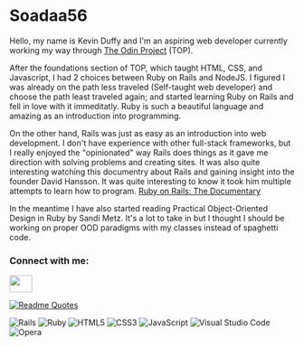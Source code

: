 # Soadaa56
Hello, my name is Kevin Duffy and I'm an aspiring web developer currently working my way through [The Odin Project](www.theodinproject.com) (TOP).

After the foundations section of TOP, which taught HTML, CSS, and Javascript, I had 2 choices between Ruby on Rails and NodeJS. I figured I was already on the path less traveled (Self-taught web developer) and choose the path least traveled again; and started learning Ruby on Rails and fell in love with it immeditatly. Ruby is such a beautiful language and amazing as an introduction into programming. 

On the other hand, Rails was just as easy as an introduction into web development. I don't have experience with other full-stack frameworks, but I really enjoyed the "opinionated" way Rails does things as it gave me direction with solving problems and creating sites. It was also quite interesting watching this documentry about Rails and gaining insight into the founder David Hansson. It was quite interesting to know it took him multiple attempts to learn how to program. 
[Ruby on Rails: The Documentary](https://www.youtube.com/watch?v=HDKUEXBF3B4)

In the meantime I have also started reading Practical Object-Oriented Design in Ruby by Sandi Metz. It's a lot to take in but I thought I should be working on proper OOD paradigms with my classes instead of spaghetti code.



<h3 align="left">Connect with me:</h3>
<p align="left">
<a href="https://twitter.com/Soadaa56" target="blank"><img align="center" src="https://cdn.jsdelivr.net/npm/simple-icons@3.0.1/icons/twitter.svg" alt="" height="30" width="40" /></a>
  
[![Readme Quotes](https://quotes-github-readme.vercel.app/api?type=horizontal&theme=algolia)](https://github.com/piyushsuthar/github-readme-quotes)


![Rails](https://img.shields.io/badge/rails-%23CC0000.svg?style=for-the-badge&logo=ruby-on-rails&logoColor=white)
![Ruby](https://img.shields.io/badge/ruby-%23CC342D.svg?style=for-the-badge&logo=ruby&logoColor=white)
![HTML5](https://img.shields.io/badge/html5-%23E34F26.svg?style=for-the-badge&logo=html5&logoColor=white)
![CSS3](https://img.shields.io/badge/css3-%231572B6.svg?style=for-the-badge&logo=css3&logoColor=white)
![JavaScript](https://img.shields.io/badge/javascript-%23323330.svg?style=for-the-badge&logo=javascript&logoColor=%23F7DF1E)
![Visual Studio Code](https://img.shields.io/badge/Visual%20Studio%20Code-0078d7.svg?style=for-the-badge&logo=visual-studio-code&logoColor=white)
![Opera](https://img.shields.io/badge/Opera-FF1B2D?style=for-the-badge&logo=Opera&logoColor=white)
